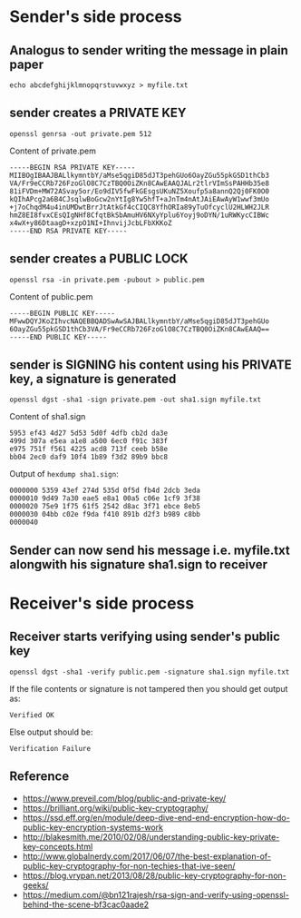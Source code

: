 # Sender's side process

## Analogus to sender writing the message in plain paper
`echo abcdefghijklmnopqrstuvwxyz > myfile.txt`

## sender creates a PRIVATE KEY

`openssl genrsa -out private.pem 512`

Content of private.pem
```
-----BEGIN RSA PRIVATE KEY-----
MIIBOgIBAAJBALlkymntbY/aMse5qgiD85dJT3pehGUo6OayZGu55pkGSD1thCb3
VA/Fr9eCCRb726FzoGlO8C7CzTBQ0OiZKn8CAwEAAQJALr2tlrVImSsPAHHb35e8
81iFVDm+MW72ASvay5or/Eo9dIV5fwFkGEsgsUKuNZ5Xoufp5a8annQ2Qj0FK0O0
kQIhAPcg2a6B4CJsqlwBoGcw2nYtIg8Yw5hfT+aJnTm4nAtJAiEAwAyW1wwf3mUo
+j7oChqdM4u4inUMDwtBrrJtAtkGf4cCIQC8YfhORIa89yTuOfcyclU2HLWH2JLR
hmZ8EI8fvxCEsQIgNHf8CfqtBkSbAmuHV6NXyYplu6Yoyj9oDYN/1uRWKycCIBWc
x4wX+y86DtaagD+xzpO1NI+IhnvijJcbLFbXKKoZ
-----END RSA PRIVATE KEY-----
```

## sender creates a PUBLIC LOCK
`openssl rsa -in private.pem -pubout > public.pem`

Content of public.pem
```
-----BEGIN PUBLIC KEY-----
MFwwDQYJKoZIhvcNAQEBBQADSwAwSAJBALlkymntbY/aMse5qgiD85dJT3pehGUo
6OayZGu55pkGSD1thCb3VA/Fr9eCCRb726FzoGlO8C7CzTBQ0OiZKn8CAwEAAQ==
-----END PUBLIC KEY-----
```

## sender is SIGNING his content using his PRIVATE key, a signature is generated
`openssl dgst -sha1 -sign private.pem -out sha1.sign myfile.txt`

Content of sha1.sign
```
5953 ef43 4d27 5d53 5d0f 4dfb cb2d da3e
499d 307a e5ea a1e8 a500 6ec0 f91c 383f
e975 751f f561 4225 acd8 713f ceeb b58e
bb04 2ec0 daf9 10f4 1b89 f3d2 89b9 bbc8
```


Output of `hexdump sha1.sign`:
```
0000000 5359 43ef 274d 535d 0f5d fb4d 2dcb 3eda
0000010 9d49 7a30 eae5 e8a1 00a5 c06e 1cf9 3f38
0000020 75e9 1f75 61f5 2542 d8ac 3f71 ebce 8eb5
0000030 04bb c02e f9da f410 891b d2f3 b989 c8bb
0000040
```

## Sender can now send his message i.e. myfile.txt alongwith his signature sha1.sign to receiver

# Receiver's side process

## Receiver starts verifying using sender's public key

```
openssl dgst -sha1 -verify public.pem -signature sha1.sign myfile.txt
```
If the file contents or signature is not tampered then you should get output as:
```
Verified OK
```
Else output should be:
```
Verification Failure
```

## Reference
- https://www.preveil.com/blog/public-and-private-key/
- https://brilliant.org/wiki/public-key-cryptography/
- https://ssd.eff.org/en/module/deep-dive-end-end-encryption-how-do-public-key-encryption-systems-work
- http://blakesmith.me/2010/02/08/understanding-public-key-private-key-concepts.html
- http://www.globalnerdy.com/2017/06/07/the-best-explanation-of-public-key-cryptography-for-non-techies-that-ive-seen/
- https://blog.vrypan.net/2013/08/28/public-key-cryptography-for-non-geeks/
- https://medium.com/@bn121rajesh/rsa-sign-and-verify-using-openssl-behind-the-scene-bf3cac0aade2